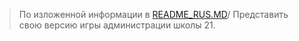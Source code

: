 > По изложенной информации в [README_RUS.MD](https://github.com/Oleksey12/Lab3/blob/main/README_RUS.md)/
> Представить свою версию игры администрации школы 21.

